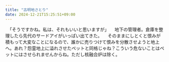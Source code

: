 ```yaml
---
title: "古明地さとり"
date: 2024-12-21T15:25:51+09:00
---
```

　「そうですかね。私は、それもいいと思いますが」
　地下の管理者。倉庫を整理したら先代のサードアイがいっぱい出てきた。
　そのままにしとくと恨みが積もって大変なことになるので、誰かに売りつけて恨みを分散させようと地上へ。あれ？怨霊地上に溢れさせたペットと同格じゃね？こういう危ないことはペットにはさせられませんからね。ただし核融合炉は除く。
　
